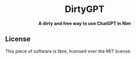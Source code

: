 <div align=center>

# DirtyGPT

#### A dirty and free way to use ChatGPT in Nim

</div>

## License

This piece of software is libre, licensed over the MIT license.
